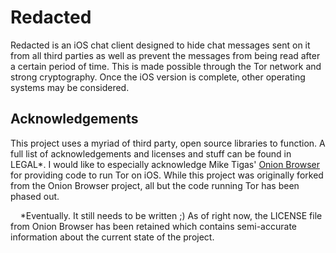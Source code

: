 # Redacted

Redacted is an iOS chat client designed to hide chat messages sent on it from all third parties as well as prevent the messages from being read after a certain period of time. This is made possible through the Tor network and strong cryptography. Once the iOS version is complete, other operating systems may be considered.

## Acknowledgements

This project uses a myriad of third party, open source libraries to function. A full list of acknowledgements and licenses and stuff can be found in LEGAL*. I would like to especially acknowledge Mike Tigas' [Onion Browser](https://github.com/mtigas/iOS-OnionBrowser) for providing code to run Tor on iOS. While this project was originally forked from the Onion Browser project, all but the code running Tor has been phased out.

&nbsp;&nbsp;&nbsp;&nbsp;*Eventually. It still needs to be written ;) As of right now, the LICENSE file from Onion Browser has been retained which contains semi-accurate information about the current state of the project.
